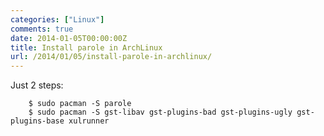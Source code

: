 ```yaml
---
categories: ["Linux"]
comments: true
date: 2014-01-05T00:00:00Z
title: Install parole in ArchLinux
url: /2014/01/05/install-parole-in-archlinux/
---
```


Just 2 steps:

```
	$ sudo pacman -S parole
	$ sudo pacman -S gst-libav gst-plugins-bad gst-plugins-ugly gst-plugins-base xulrunner

```
